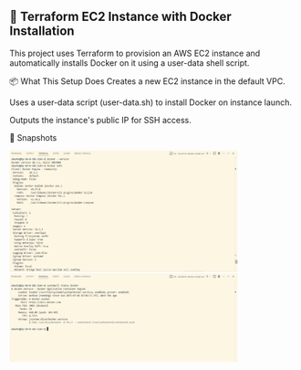 
## 🚀 Terraform EC2 Instance with Docker Installation

This project uses Terraform to provision an AWS EC2 instance and automatically installs Docker on it using a user-data shell script.

📦 What This Setup Does
Creates a new EC2 instance in the default VPC.

Uses a user-data script (user-data.sh) to install Docker on instance launch.

Outputs the instance's public IP for SSH access.

🚀 Snapshots

<img src="awsdockersnaps/awsdockersnap00.PNG" alt="terraform-docker-config" width="400"/>


<img src="awsdockersnaps/awsdockersnap01.PNG" alt="terraform-docker-config" width="400"/>

